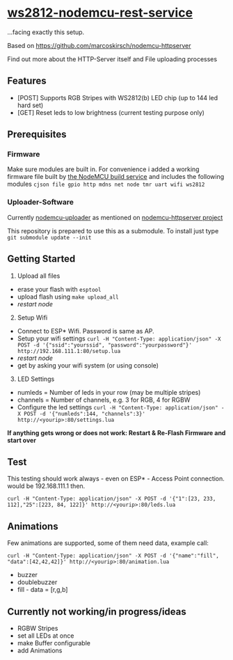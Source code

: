 # [ws2812-nodemcu-rest-service](https://github.com/computerlyrik/ws2812-nodemcu-rest-service)
...facing exactly this setup.

Based on https://github.com/marcoskirsch/nodemcu-httpserver

Find out more about the HTTP-Server itself and File uploading processes

## Features
- [POST] Supports RGB Stripes with WS2812(b) LED chip (up to 144 led hard set)
- [GET] Reset leds to low brightness (current testing purpose only)


## Prerequisites 

### Firmware

Make sure modules are built in.
For convenience i added a working firmware file built by [the NodeMCU build service](https://nodemcu-build.com/index.php)
and includes the following modules
`cjson file gpio http mdns net node tmr uart wifi ws2812`

### Uploader-Software

Currently [nodemcu-uploader](https://github.com/kmpm/nodemcu-uploader) as mentioned on [nodemcu-httpserver project](https://github.com/marcoskirsch/nodemcu-httpserver)

This repository is prepared to use this as a submodule. To install just type `git submodule update --init`

## Getting Started

1. Upload all files 
  * erase your flash with `esptool`
  * upload flash using `make upload_all`
  * *restart node*
2. Setup Wifi
  * Connect to ESP* Wifi. Password is same as AP.
  * Setup your wifi settings ```curl -H "Content-Type: application/json" -X POST -d '{"ssid":"yourssid", "password":"yourpassword"}' http://192.168.111.1:80/setup.lua```
  * *restart node*
  * get <yourip> by asking your wifi system (or using console)
3. LED Settings
  * numleds = Number of leds in your row (may be multiple stripes)
  * channels = Number of channels, e.g. 3 for RGB, 4 for RGBW
  * Configure the led settings ```curl -H "Content-Type: application/json" -X POST -d '{"numleds":144, "channels":3}' http://<yourip>:80/settings.lua```


**If anything gets wrong or does not work: Restart & Re-Flash Firmware and start over**

## Test
This testing should work always - even on ESP* - Access Point connection. <yourip> would be 192.168.111.1 then.

```
curl -H "Content-Type: application/json" -X POST -d '{"1":[23, 233, 112],"25":[223, 84, 122]}' http://<yourip>:80/leds.lua
```

## Animations
Few animations are supported, some of them need data, example call:
```
curl -H "Content-Type: application/json" -X POST -d '{"name":"fill", "data":[42,42,42]}' http://<yourip>:80/animation.lua
```

* buzzer
* doublebuzzer
* fill - data = [r,g,b]



## Currently not working/in progress/ideas

- RGBW Stripes
- set all LEDs at once
- make Buffer configurable
- add Animations


